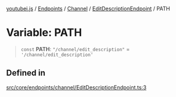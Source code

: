 [youtubei.js](../../../../../../../README.md) / [Endpoints](../../../../../README.md) / [Channel](../../../README.md) / [EditDescriptionEndpoint](../README.md) / PATH

# Variable: PATH

> `const` **PATH**: `"/channel/edit_description"` = `'/channel/edit_description'`

## Defined in

[src/core/endpoints/channel/EditDescriptionEndpoint.ts:3](https://github.com/LuanRT/YouTube.js/blob/eb21af33db708f0355f4fb15881f5d4fabc7b06c/src/core/endpoints/channel/EditDescriptionEndpoint.ts#L3)
